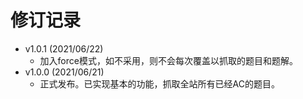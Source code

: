 # 修订记录

- v1.0.1 (2021/06/22)  
  - 加入force模式，如不采用，则不会每次覆盖以抓取的题目和题解。
- v1.0.0 (2021/06/21)  
  - 正式发布。已实现基本的功能，抓取全站所有已经AC的题目。
